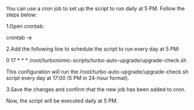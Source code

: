 You can use a cron job to set up the script to run daily at 5 PM. Follow the steps below:

1.Open crontab:

crontab -e

2.Add the following line to schedule the script to run every day at 5 PM:

0 17 * * * /root/turbonomic-scripts/turbo-auto-upgrade/upgrade-check.sh

This configuration will run the /root/turbo-auto-upgrade/upgrade-check.sh script every day at 17:00 (5 PM in 24-hour format).

3.Save the changes and confirm that the new job has been added to cron.

Now, the script will be executed daily at 5 PM.
